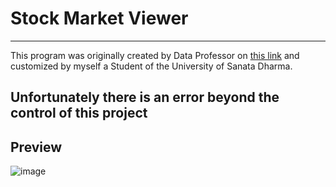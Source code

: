 # Stock Market Viewer

---

This program was originally created by Data Professor
on [this link](https://github.com/dataprofessor/stock-app) and
customized by myself a Student of the University of
Sanata Dharma.

## Unfortunately there is an error beyond the control of this project

## Preview

![image](https://user-images.githubusercontent.com/75000641/137870730-65bb5867-dba3-4b04-97cc-3e22af2b77f8.png)
